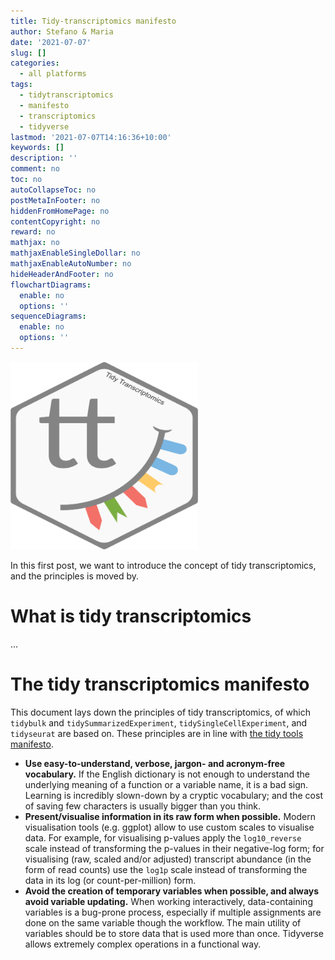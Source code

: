 ```yaml
---
title: Tidy-transcriptomics manifesto
author: Stefano & Maria
date: '2021-07-07'
slug: []
categories:
  - all platforms
tags:
  - tidytranscriptomics
  - manifesto
  - transcriptomics
  - tidyverse
lastmod: '2021-07-07T14:16:36+10:00'
keywords: []
description: ''
comment: no
toc: no
autoCollapseToc: no
postMetaInFooter: no
hiddenFromHomePage: no
contentCopyright: no
reward: no
mathjax: no
mathjaxEnableSingleDollar: no
mathjaxEnableAutoNumber: no
hideHeaderAndFooter: no
flowchartDiagrams:
  enable: no
  options: ''
sequenceDiagrams:
  enable: no
  options: ''
---
```


<!--more-->
<img src="images/logo.png" alt="tidytranscriptomics_logo" width="300px" height="300px"/>

In this first post, we want to introduce the concept of tidy transcriptomics, and the principles is moved by.

# What is tidy transcriptomics
...

# The tidy transcriptomics manifesto


This document lays down the principles of tidy transcriptomics, of which `tidybulk` and `tidySummarizedExperiment`, `tidySingleCellExperiment`, and `tidyseurat` are based on. These principles are in line with [the tidy tools manifesto](https://cran.r-project.org/web/packages/tidyverse/vignettes/manifesto.html).

- **Use easy-to-understand, verbose, jargon- and acronym-free vocabulary.** If the English dictionary is not enough to understand the underlying meaning of a function or a variable name, it is a bad sign. Learning is incredibly slown-down by a cryptic vocabulary; and the cost of saving few characters is usually bigger than you think.
- **Present/visualise information in its raw form when possible.** Modern visualisation tools (e.g. ggplot) allow to use custom scales to visualise data. For example, for visualising p-values apply the `log10_reverse` scale instead of transforming the p-values in their negative-log form; for visualising (raw, scaled and/or adjusted) transcript abundance (in the form of read counts) use the `log1p` scale instead of transforming the data in its log (or count-per-million) form.
- **Avoid the creation of temporary variables when possible, and always avoid variable updating.** When working interactively, data-containing variables is a bug-prone process, especially if multiple assignments are done on the same variable though the workflow. The main utility of variables should be to store data that is used more than once. Tidyverse allows extremely complex operations in a functional way.
